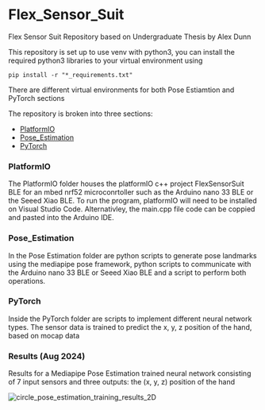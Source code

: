# Flex_Sensor_Suit
Flex Sensor Suit Repository based on Undergraduate Thesis by Alex Dunn

This repository is set up to use venv with python3, you can install the required python3 libraries to your virtual environment using
```
pip install -r "*_requirements.txt"
```
There are different virtual environments for both Pose Estiamtion and PyTorch sections

The repository is broken into three sections:
- [PlatformIO](https://github.com/ad039/Flex_Sensor_Suit#platformio)
- [Pose_Estimation](https://github.com/ad039/Flex_Sensor_Suit#pose_estimation)
- [PyTorch](https://github.com/ad039/Flex_Sensor_Suit#pytorch)

### PlatformIO
The PlatformIO folder houses the platformIO c++ project FlexSensorSuit BLE for an mbed nrf52 microconrtoller such as the Arduino nano 33 BLE or the Seeed Xiao BLE. To run the program, platformIO will need to be installed on Visual Studio Code. Alternativley, the main.cpp file code can be coppied and pasted into the Arduino IDE.

### Pose_Estimation
In the Pose Estimation folder are python scripts to generate pose landmarks using the mediapipe pose framework, python scripts to communicate with the Arduino nano 33 BLE or Seeed Xiao BLE and a script to perform both operations.

### PyTorch
Inside the PyTorch folder are scripts to implement different neural network types. The sensor data is trained to predict the x, y, z position of the hand, based on mocap data 

### Results (Aug 2024)

Results for a Mediapipe Pose Estimation trained neural network consisting of 7 input sensors and three outputs: the (x, y, z) position of the hand 

![circle_pose_estimation_training_results_2D](https://github.com/user-attachments/assets/9951bfaa-8181-40ad-b726-59cdc785c679)
